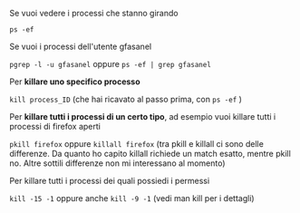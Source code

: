 Se vuoi vedere i processi che stanno girando

`ps -ef`

Se vuoi i processi dell'utente gfasanel

`pgrep -l -u gfasanel` oppure `ps -ef | grep gfasanel`

Per **killare uno specifico processo**

`kill process_ID` (che hai ricavato al passo prima, con `ps -ef` )

Per **killare tutti i processi di un certo tipo**, ad esempio vuoi killare tutti i processi di firefox aperti

`pkill firefox` oppure `killall firefox` (tra pkill e killall ci sono delle differenze. Da quanto ho capito killall richiede
un match esatto, mentre pkill no. Altre sottili differenze non mi interessano al momento)

Per killare tutti i processi dei quali possiedi i permessi

`kill -15 -1` oppure anche `kill -9 -1` (vedi man kill per i dettagli)
